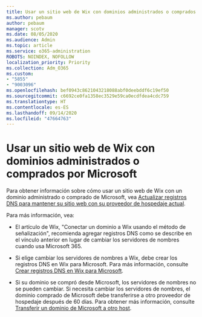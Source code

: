 ```yaml
---
title: Usar un sitio web de Wix con dominios administrados o comprados por Microsoft
ms.author: pebaum
author: pebaum
manager: scotv
ms.date: 08/05/2020
ms.audience: Admin
ms.topic: article
ms.service: o365-administration
ROBOTS: NOINDEX, NOFOLLOW
localization_priority: Priority
ms.collection: Adm_O365
ms.custom:
- "5855"
- "9003096"
ms.openlocfilehash: bef0943c8621043218088abf0deebddf6c19ef50
ms.sourcegitcommit: c6692ce0fa1358ec3529e59ca0ecdfdea4cdc759
ms.translationtype: HT
ms.contentlocale: es-ES
ms.lasthandoff: 09/14/2020
ms.locfileid: "47664763"
---
```

# <a name="using-a-wix-website-with-microsoft-purchased-or-managed-domains"></a>Usar un sitio web de Wix con dominios administrados o comprados por Microsoft

Para obtener información sobre cómo usar un sitio web de Wix con un dominio administrado o comprado de Microsoft, vea [Actualizar registros DNS para mantener su sitio web con su proveedor de hospedaje actual](https://docs.microsoft.com/microsoft-365/admin/dns/update-dns-records-to-retain-current-hosting-provider).

Para más información, vea: 

- El artículo de Wix, "Conectar un dominio a Wix usando el método de señalización", recomienda agregar registros DNS como se describe en el vínculo anterior en lugar de cambiar los servidores de nombres cuando usa Microsoft 365.

- Si elige cambiar los servidores de nombres a Wix, debe crear los registros DNS en Wix para Microsoft. Para más información, consulte [Crear registros DNS en Wix para Microsoft](https://docs.microsoft.com/microsoft-365/admin/dns/create-dns-records-at-wix).

- Si su dominio se compró desde Microsoft, los servidores de nombres no se pueden cambiar. Si necesita cambiar los servidores de nombres, el dominio comprado de Microsoft debe transferirse a otro proveedor de hospedaje después de 60 días. Para obtener más información, consulte [Transferir un dominio de Microsoft a otro host](https://docs.microsoft.com/microsoft-365/admin/get-help-with-domains/transfer-a-domain-from-microsoft-to-another-host).

